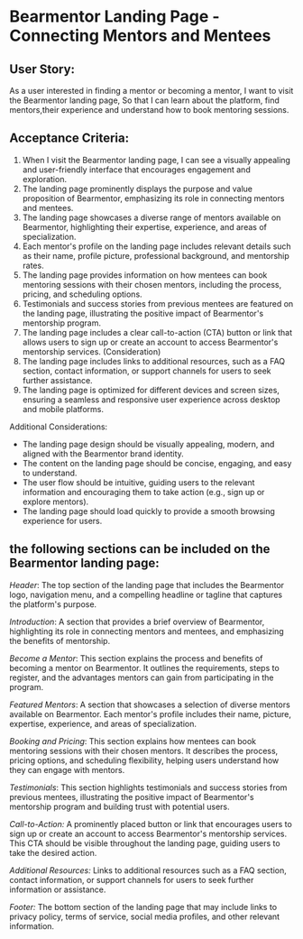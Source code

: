 # Bearmentor Landing Page - Connecting Mentors and Mentees

## User Story:

As a user interested in finding a mentor or becoming a mentor,
I want to visit the Bearmentor landing page,
So that I can learn about the platform, find mentors,their experience and understand how to book mentoring sessions.

## Acceptance Criteria:

1. When I visit the Bearmentor landing page, I can see a visually appealing and user-friendly interface that encourages engagement and exploration.
2. The landing page prominently displays the purpose and value proposition of Bearmentor, emphasizing its role in connecting mentors and mentees.
3. The landing page showcases a diverse range of mentors available on Bearmentor, highlighting their expertise, experience, and areas of specialization.
4. Each mentor's profile on the landing page includes relevant details such as their name, profile picture, professional background, and mentorship rates.
5. The landing page provides information on how mentees can book mentoring sessions with their chosen mentors, including the process, pricing, and scheduling options.
6. Testimonials and success stories from previous mentees are featured on the landing page, illustrating the positive impact of Bearmentor's mentorship program.
7. The landing page includes a clear call-to-action (CTA) button or link that allows users to sign up or create an account to access Bearmentor's mentorship services. (Consideration)
8. The landing page includes links to additional resources, such as a FAQ section, contact information, or support channels for users to seek further assistance.
9. The landing page is optimized for different devices and screen sizes, ensuring a seamless and responsive user experience across desktop and mobile platforms.

Additional Considerations:

- The landing page design should be visually appealing, modern, and aligned with the Bearmentor brand identity.
- The content on the landing page should be concise, engaging, and easy to understand.
- The user flow should be intuitive, guiding users to the relevant information and encouraging them to take action (e.g., sign up or explore mentors).
- The landing page should load quickly to provide a smooth browsing experience for users.

## the following sections can be included on the Bearmentor landing page:

_Header_: The top section of the landing page that includes the Bearmentor logo, navigation menu, and a compelling headline or tagline that captures the platform's purpose.

_Introduction_: A section that provides a brief overview of Bearmentor, highlighting its role in connecting mentors and mentees, and emphasizing the benefits of mentorship.

_Become a Mentor_: This section explains the process and benefits of becoming a mentor on Bearmentor. It outlines the requirements, steps to register, and the advantages mentors can gain from participating in the program.

_Featured Mentors_: A section that showcases a selection of diverse mentors available on Bearmentor. Each mentor's profile includes their name, picture, expertise, experience, and areas of specialization.

_Booking and Pricing_: This section explains how mentees can book mentoring sessions with their chosen mentors. It describes the process, pricing options, and scheduling flexibility, helping users understand how they can engage with mentors.

_Testimonials_: This section highlights testimonials and success stories from previous mentees, illustrating the positive impact of Bearmentor's mentorship program and building trust with potential users.

_Call-to-Action:_ A prominently placed button or link that encourages users to sign up or create an account to access Bearmentor's mentorship services. This CTA should be visible throughout the landing page, guiding users to take the desired action.

_Additional Resources:_ Links to additional resources such as a FAQ section, contact information, or support channels for users to seek further information or assistance.

_Footer:_ The bottom section of the landing page that may include links to privacy policy, terms of service, social media profiles, and other relevant information.
